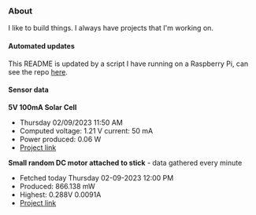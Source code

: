 ### About
I like to build things. I always have projects that I'm working on.

#### Automated updates
This README is updated by a script I have running on a Raspberry Pi, can see the repo [here](https://github.com/jdc-cunningham/raspi-git-repo-updater).

#### Sensor data
**5V 100mA Solar Cell**
- Thursday 02/09/2023 11:50 AM
- Computed voltage: 1.21 V current: 50 mA
- Power produced: 0.06 W
- [Project link](https://github.com/jdc-cunningham/raspisolarplotter)

**Small random DC motor attached to stick** - data gathered every minute
- Fetched today Thursday 02-09-2023 12:00 PM
- Produced: 866.138 mW
- Highest: 0.288V 0.0091A
- [Project link](https://github.com/jdc-cunningham/turbine-raspi)
